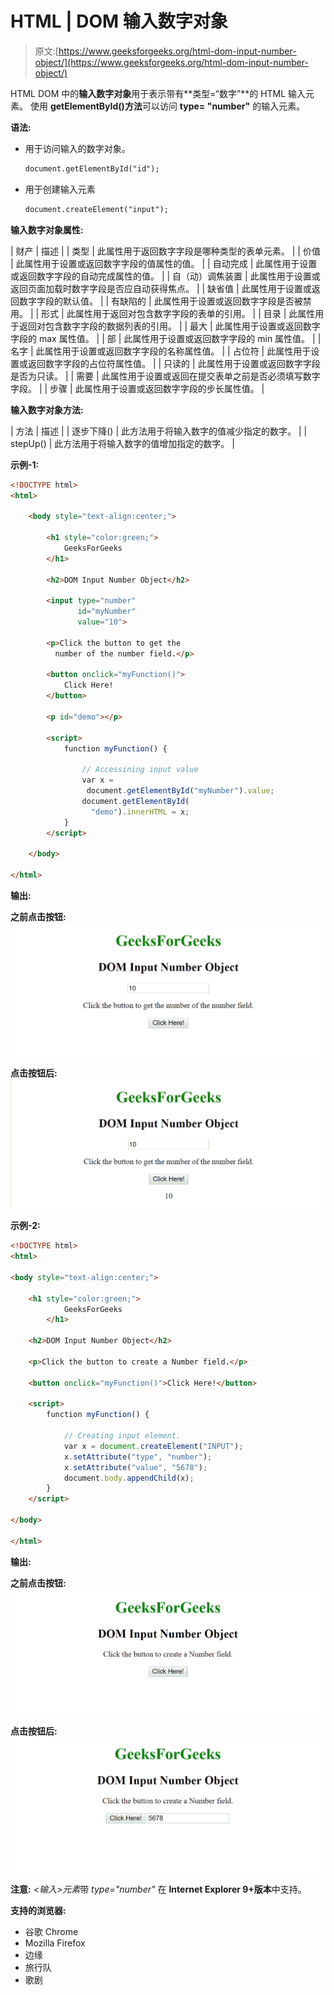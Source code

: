 # HTML | DOM 输入数字对象

> 原文:[https://www.geeksforgeeks.org/html-dom-input-number-object/](https://www.geeksforgeeks.org/html-dom-input-number-object/)

HTML DOM 中的**输入数字对象**用于表示带有**类型=“数字”**的 HTML 输入元素。
使用 **getElementById()方法**可以访问 **type= "number"** 的输入元素。

**语法:**

*   用于访问输入的数字对象。

    ```html
    document.getElementById("id");
    ```

*   用于创建输入元素

    ```html
    document.createElement("input");
    ```

**输入数字对象属性:**

| 财产 | 描述 |
| 类型 | 此属性用于返回数字字段是哪种类型的表单元素。 |
| 价值 | 此属性用于设置或返回数字字段的值属性的值。 |
| 自动完成 | 此属性用于设置或返回数字字段的自动完成属性的值。 |
| 自（动）调焦装置 | 此属性用于设置或返回页面加载时数字字段是否应自动获得焦点。 |
| 缺省值 | 此属性用于设置或返回数字字段的默认值。 |
| 有缺陷的 | 此属性用于设置或返回数字字段是否被禁用。 |
| 形式 | 此属性用于返回对包含数字字段的表单的引用。 |
| 目录 | 此属性用于返回对包含数字字段的数据列表的引用。 |
| 最大 | 此属性用于设置或返回数字字段的 max 属性值。 |
| 部 | 此属性用于设置或返回数字字段的 min 属性值。 |
| 名字 | 此属性用于设置或返回数字字段的名称属性值。 |
| 占位符 | 此属性用于设置或返回数字字段的占位符属性值。 |
| 只读的 | 此属性用于设置或返回数字字段是否为只读。 |
| 需要 | 此属性用于设置或返回在提交表单之前是否必须填写数字字段。 |
| 步骤 | 此属性用于设置或返回数字字段的步长属性值。 |

**输入数字对象方法:**

| 方法 | 描述 |
| 逐步下降() | 此方法用于将输入数字的值减少指定的数字。 |
| stepUp() | 此方法用于将输入数字的值增加指定的数字。 |

**示例-1:**

```html
<!DOCTYPE html>
<html>

    <body style="text-align:center;">

        <h1 style="color:green;">  
            GeeksForGeeks  
        </h1>

        <h2>DOM Input Number Object</h2>

        <input type="number" 
               id="myNumber" 
               value="10">

        <p>Click the button to get the
          number of the number field.</p>

        <button onclick="myFunction()">
            Click Here!
        </button>

        <p id="demo"></p>

        <script>
            function myFunction() {

                // Accessining input value
                var x = 
                 document.getElementById("myNumber").value;
                document.getElementById(
                  "demo").innerHTML = x;
            }
        </script>

    </body>

</html>
```

**输出:**

**之前点击按钮:**
![](img/3c697ae2d3abe0cf513ebd8ed7ea44ee.png)

**点击按钮后:**
![](img/885b7f0948c79f3892ca9876c3941ee0.png)

**示例-2:**

```html
<!DOCTYPE html>
<html>

<body style="text-align:center;">

    <h1 style="color:green;">  
            GeeksForGeeks  
        </h1>

    <h2>DOM Input Number Object</h2>

    <p>Click the button to create a Number field.</p>

    <button onclick="myFunction()">Click Here!</button>

    <script>
        function myFunction() {

            // Creating input element.
            var x = document.createElement("INPUT");
            x.setAttribute("type", "number");
            x.setAttribute("value", "5678");
            document.body.appendChild(x);
        }
    </script>

</body>

</html>
```

**输出:**

**之前点击按钮:**
![](img/b8e5cc186e528d6481e15468799606d6.png)

**点击按钮后:**
![](img/b5bf7b1700c729df5ed6fff6d0a7b040.png)

**注意:** *<输入>元素*带 *type="number"* 在 **Internet Explorer 9+版本**中支持。

**支持的浏览器:**

*   谷歌 Chrome
*   Mozilla Firefox
*   边缘
*   旅行队
*   歌剧